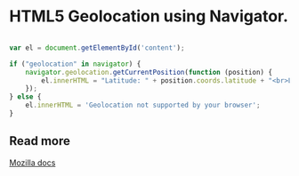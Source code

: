 # HTML5 Geolocation using Navigator.

```js

var el = document.getElementById('content');

if ("geolocation" in navigator) {
    navigator.geolocation.getCurrentPosition(function (position) {
        el.innerHTML = "Latitude: " + position.coords.latitude + "<br>Longitude: " + position.coords.longitude;
    });
} else {
    el.innerHTML = 'Geolocation not supported by your browser';
}
```

## Read more
[Mozilla docs](https://developer.mozilla.org/en-US/docs/Web/API/Geolocation/Using_geolocation)

